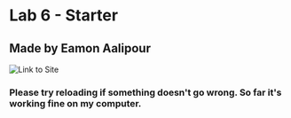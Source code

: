 # Lab 6 - Starter

## Made by Eamon Aalipour

![Link to Site](https://aalipoure34.github.io/Lab6_Starter/)

### Please try reloading if something doesn't go wrong. So far it's working fine on my computer.
